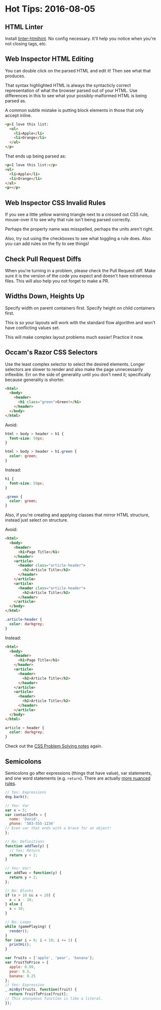 # Hot Tips: 2016-08-05

## HTML Linter

Install [linter-htmlhint](https://atom.io/packages/linter-htmlhint).
No config necessary.
It'll help you notice when you're not closing tags, etc.

## Web Inspector HTML Editing

You can double click on the parsed HTML and edit it!
Then see what that produces.

That syntax highlighted HTML is always the syntacticly correct representation of what the browser parsed out of your HTML.
Use differences in this to see what your possibly-malformed HTML is being parsed as.

A common subtle mistake is putting block elements in those that only accept inline.

```html
<p>I love this list:
  <ul>
    <li>Apple</li>
    <li>Orange</li>
  </ul>
</p>
```

That ends up being parsed as:

```html
<p>I love this list:</p>
<ul>
  <li>Apple</li>
  <li>Orange</li>
</ul>
<p></p>
```

## Web Inspector CSS Invalid Rules

If you see a little yellow warning triangle next to a crossed out CSS rule, mouse-over it to see why that rule isn't being parsed correctly.

Perhaps the property name was misspelled, perhaps the units aren't right.

Also, try out using the checkboxes to see what toggling a rule does.
Also you can add rules on the fly to see things!

## Check Pull Request Diffs

When you're turning in a problem, please check the Pull Request diff.
Make sure it is the version of the code you expect and doesn't have extraneous files.
This will also help you not forget to make a PR.

## Widths Down, Heights Up

Specify width on parent containers first.
Specify height on child containers first.

This is so your layouts will work with the standard flow algorithm and won't have conflicting values set.

This will make complex layout problems much easier!
Practice it now.

## Occam's Razor CSS Selectors

Use the least complex selector to select the desired elements.
Longer selectors are slower to render and also make the page unnecessarily inflexible.
Err on the side of generality until you don't need it; specifically because generality is shorter.

```html
<html>
  <body>
    <header>
      <h1 class="green">Green!</h1>
    </header>
  </body>
</html>
```

Avoid:

```css
html > body > header > h1 {
  font-size: 50px;
}

html > body > header > h1.green {
  color: green;
}
```

Instead:

```css
h1 {
  font-size: 50px;
}

.green {
  color: green;
}
```

Also, if you're creating and applying classes that mirror HTML structure, instead just select on structure.

Avoid:

```html
<html>
  <body>
    <header>
      <h1>Page Title</h1>
    </header>
    <article>
      <header class="article-header">
        <h2>Article Title</h2>
      </header>
    </article>
    <article>
      <header class="article-header">
        <h2>Article Title</h2>
      </header>
    </article>
  </body>
</html>
```

```css
.article-header {
  color: darkgrey;
}
```

Instead:

```html
<html>
  <body>
    <header>
      <h1>Page Title</h1>
    </header>
    <article>
      <header>
        <h2>Article Title</h2>
      </header>
    </article>
    <article>
      <header>
        <h2>Article Title</h2>
      </header>
    </article>
  </body>
</html>
```

```css
article > header {
  color: darkgrey;
}
```

Check out the [CSS Problem Solving notes](/notes/problem-solving-css.md) again.

## Semicolons

Semicolons go after expressions (things that have value), var statements, and one word statements (e.g. `return`).
There are actually [more nuanced rules](http://dailyjs.com/2012/04/18/640-semicolons/).

```js
// Yes: Expressions
dog.bark();

// Yes: Var
var x = 5;
var contactInfo = {
  name: 'David',
  phone: '503-555-1234'
// Even var that ends with a brace for an object!
};

// No: Definitions
function addTwo(y) {
  // Yes: Return
  return y + 2;
}

// Yes: Var!
var addTwo = function(y) {
  return y + 2;
};

// No: Blocks
if (x > 10 && x < 20) {
  x = x - 10;
} else {
  x = 10;
}

// No: Loops
while (gamePlaying) {
  render();
}
for (var i = 0; i < 10; i += 1) {
  printHi();
}

var fruits = ['apple', 'pear', 'banana'];
var fruitToPrice = {
  apple: 0.99,
  pear: 0.5,
  banana: 0.25
};
// Yes: Expression
_.minBy(fruits, function(fruit) {
  return fruitToPrice[fruit];
// This anonymous function is like a literal.
});
```
